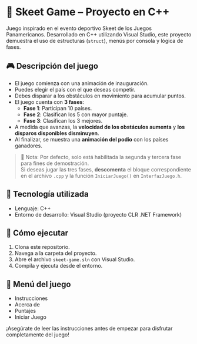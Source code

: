 # 🎯 Skeet Game – Proyecto en C++

Juego inspirado en el evento deportivo Skeet de los Juegos Panamericanos. Desarrollado en C++ utilizando Visual Studio, este proyecto demuestra el uso de estructuras (`struct`), menús por consola y lógica de fases.

## 🎮 Descripción del juego

- El juego comienza con una animación de inauguración.
- Puedes elegir el país con el que deseas competir.
- Debes disparar a los obstáculos en movimiento para acumular puntos.
- El juego cuenta con **3 fases**:
  - **Fase 1**: Participan 10 países.
  - **Fase 2**: Clasifican los 5 con mayor puntaje.
  - **Fase 3**: Clasifican los 3 mejores.
- A medida que avanzas, la **velocidad de los obstáculos aumenta** y **los disparos disponibles disminuyen**.
- Al finalizar, se muestra una **animación del podio** con los países ganadores.

> 📌 Nota: Por defecto, solo está habilitada la segunda y tercera fase para fines de demostración.  
> Si deseas jugar las tres fases, **descomenta** el bloque correspondiente en el archivo `.cpp` y la función `IniciarJuego()` en `InterfazJuego.h`.

## 🧪 Tecnología utilizada

- Lenguaje: C++
- Entorno de desarrollo: Visual Studio (proyecto CLR .NET Framework)

## 📁 Cómo ejecutar

1. Clona este repositorio.
2. Navega a la carpeta del proyecto.
3. Abre el archivo `skeet-game.sln` con Visual Studio.
4. Compila y ejecuta desde el entorno.

## 📜 Menú del juego

- Instrucciones
- Acerca de
- Puntajes
- Iniciar Juego

¡Asegúrate de leer las instrucciones antes de empezar para disfrutar completamente del juego!



